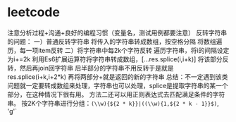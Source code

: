 # leetcode
注意分析过程+沟通+良好的编程习惯（变量名，测试用例都要注意）
反转字符串的问题：
一）普通反转字符串
   将传入的字符串转成数组，按空格分隔
   将数组遍历，每一项item反转
二）将字符串中每2k个字符反转
    遍历字符串，将i的间隔设定为i+=2k
    利用Es6扩展运算符将字符串转成数组，[...res.splice(i,i+k)]
    将该部分反转，然后再join回字符串
    后半部分的字符串不用反转于是就是 res.splice(i+k,i+2*k)
    再将两部分+就是返回的新的字符串
总结：不一定遇到该类问题就一定要转成数组来处理，字符串也可以处理，splice是提取字符串的某一个部分，在这种情况下很有用。
     方法二还可以用正则表达式去匹配满足条件的字符串。
     按2K个字符串进行分组：`(\\w){${2 * k}}|((\\w){1,${2 * k - 1}}$)`, 'g'`
     

    
	
